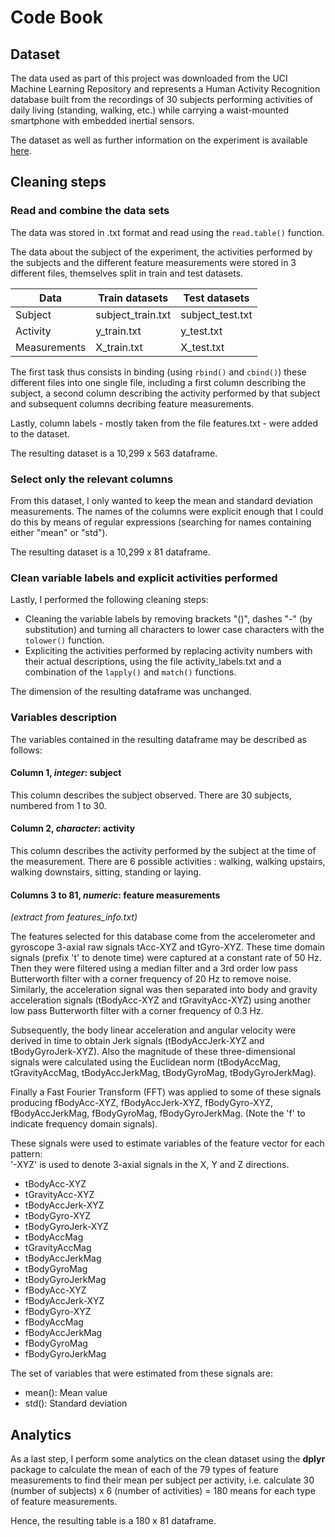 # Code Book 

## Dataset

The data used as part of this project was downloaded from the UCI Machine Learning Repository and represents a Human Activity Recognition database built from the recordings of 30 subjects performing activities of daily living (standing, walking, etc.) while carrying a waist-mounted smartphone with embedded inertial sensors.

The dataset as well as further information on the experiment is available [here](http://archive.ics.uci.edu/ml/datasets/Human+Activity+Recognition+Using+Smartphones>).

## Cleaning steps
### Read and combine the data sets

The data was stored in .txt format and read using the `read.table()` function.

The data about the subject of the experiment, the activities performed by the subjects and the different feature measurements were stored in 3 different files, themselves split in train and test datasets.

Data | Train datasets | Test datasets
--- | --- | ---
Subject | subject_train.txt | subject_test.txt
Activity | y_train.txt | y_test.txt
Measurements | X_train.txt | X_test.txt

The first task thus consists in binding (using `rbind()` and `cbind()`) these different files into one single file, including a first column describing the subject, a second column describing the activity performed by that subject and subsequent columns decribing feature measurements.

Lastly, column labels - mostly taken from the file features.txt - were added to the dataset.

The resulting dataset is a 10,299 x 563 dataframe.

### Select only the relevant columns

From this dataset, I only wanted to keep the mean and standard deviation measurements. The names of the columns were explicit enough that I could do this by means of regular expressions (searching for names containing either "mean" or "std").

The resulting dataset is a 10,299 x 81 dataframe.

### Clean variable labels and explicit activities performed

Lastly, I performed the following cleaning steps: 

* Cleaning the variable labels by removing brackets "()", dashes "-" (by substitution) and turning all characters to lower case characters with the `tolower()` function.
* Expliciting the activities performed by replacing activity numbers with their actual descriptions, using the file activity_labels.txt and a combination of the `lapply()` and `match()` functions.

The dimension of the resulting dataframe was unchanged.

### Variables description

The variables contained in the resulting dataframe may be described as follows:

#### Column 1, *integer*: subject

This column describes the subject observed. There are 30 subjects, numbered from 1 to 30.

#### Column 2, *character*: activity

This column describes the activity performed by the subject at the time of the measurement. There are 6 possible activities : walking, walking upstairs, walking downstairs, sitting, standing or laying.

#### Columns 3 to 81, *numeric*: feature measurements

*(extract from features_info.txt)*

The features selected for this database come from the accelerometer and gyroscope 3-axial raw signals tAcc-XYZ and tGyro-XYZ. These time domain signals (prefix 't' to denote time) were captured at a constant rate of 50 Hz. Then they were filtered using a median filter and a 3rd order low pass Butterworth filter with a corner frequency of 20 Hz to remove noise. Similarly, the acceleration signal was then separated into body and gravity acceleration signals (tBodyAcc-XYZ and tGravityAcc-XYZ) using another low pass Butterworth filter with a corner frequency of 0.3 Hz. 

Subsequently, the body linear acceleration and angular velocity were derived in time to obtain Jerk signals (tBodyAccJerk-XYZ and tBodyGyroJerk-XYZ). Also the magnitude of these three-dimensional signals were calculated using the Euclidean norm (tBodyAccMag, tGravityAccMag, tBodyAccJerkMag, tBodyGyroMag, tBodyGyroJerkMag). 

Finally a Fast Fourier Transform (FFT) was applied to some of these signals producing fBodyAcc-XYZ, fBodyAccJerk-XYZ, fBodyGyro-XYZ, fBodyAccJerkMag, fBodyGyroMag, fBodyGyroJerkMag. (Note the 'f' to indicate frequency domain signals). 

These signals were used to estimate variables of the feature vector for each pattern:  
'-XYZ' is used to denote 3-axial signals in the X, Y and Z directions.

* tBodyAcc-XYZ
* tGravityAcc-XYZ
* tBodyAccJerk-XYZ
* tBodyGyro-XYZ
* tBodyGyroJerk-XYZ
* tBodyAccMag
* tGravityAccMag
* tBodyAccJerkMag
* tBodyGyroMag
* tBodyGyroJerkMag
* fBodyAcc-XYZ
* fBodyAccJerk-XYZ
* fBodyGyro-XYZ
* fBodyAccMag
* fBodyAccJerkMag
* fBodyGyroMag
* fBodyGyroJerkMag

The set of variables that were estimated from these signals are: 

* mean(): Mean value
* std(): Standard deviation

## Analytics

As a last step, I perform some analytics on the clean dataset using the **dplyr** package to calculate the mean of each of the 79 types of feature measurements to find their mean per subject per activity, i.e. calculate 30 (number of subjects) x 6 (number of activities) = 180 means for each type of feature measurements.

Hence, the resulting table is a 180 x 81 dataframe.
